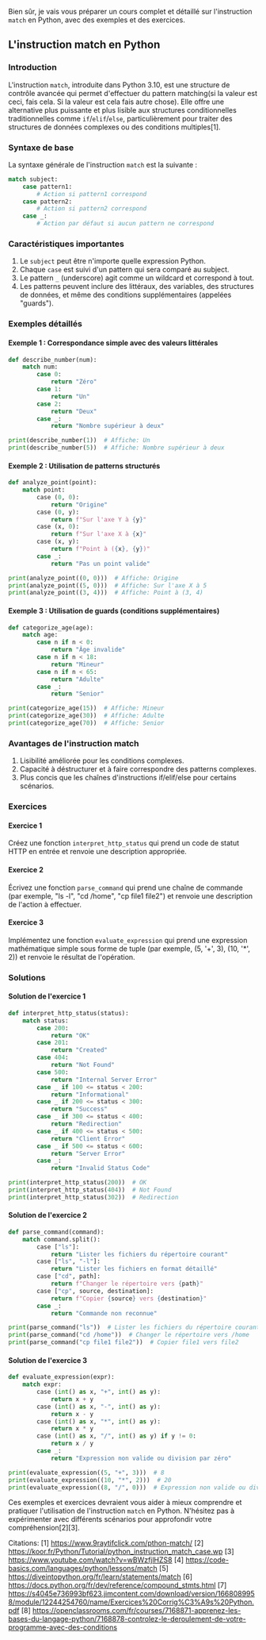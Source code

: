 Bien sûr, je vais vous préparer un cours complet et détaillé sur l'instruction `match` en Python, avec des exemples et des exercices.

## L'instruction match en Python

### Introduction

L'instruction `match`, introduite dans Python 3.10, est une structure de contrôle avancée qui permet d'effectuer du pattern matching(si la valeur est ceci, fais cela. Si la valeur est cela fais autre chose). Elle offre une alternative plus puissante et plus lisible aux structures conditionnelles traditionnelles comme `if`/`elif`/`else`, particulièrement pour traiter des structures de données complexes ou des conditions multiples[1].

### Syntaxe de base

La syntaxe générale de l'instruction `match` est la suivante :

```python
match subject:
    case pattern1:
        # Action si pattern1 correspond
    case pattern2:
        # Action si pattern2 correspond
    case _:
        # Action par défaut si aucun pattern ne correspond
```

### Caractéristiques importantes

1. Le `subject` peut être n'importe quelle expression Python.
2. Chaque `case` est suivi d'un pattern qui sera comparé au subject.
3. Le pattern `_` (underscore) agit comme un wildcard et correspond à tout.
4. Les patterns peuvent inclure des littéraux, des variables, des structures de données, et même des conditions supplémentaires (appelées "guards").

### Exemples détaillés

#### Exemple 1 : Correspondance simple avec des valeurs littérales

```python
def describe_number(num):
    match num:
        case 0:
            return "Zéro"
        case 1:
            return "Un"
        case 2:
            return "Deux"
        case _:
            return "Nombre supérieur à deux"

print(describe_number(1))  # Affiche: Un
print(describe_number(5))  # Affiche: Nombre supérieur à deux
```

#### Exemple 2 : Utilisation de patterns structurés

```python
def analyze_point(point):
    match point:
        case (0, 0):
            return "Origine"
        case (0, y):
            return f"Sur l'axe Y à {y}"
        case (x, 0):
            return f"Sur l'axe X à {x}"
        case (x, y):
            return f"Point à ({x}, {y})"
        case _:
            return "Pas un point valide"

print(analyze_point((0, 0)))  # Affiche: Origine
print(analyze_point((5, 0)))  # Affiche: Sur l'axe X à 5
print(analyze_point((3, 4)))  # Affiche: Point à (3, 4)
```

#### Exemple 3 : Utilisation de guards (conditions supplémentaires)

```python
def categorize_age(age):
    match age:
        case n if n < 0:
            return "Âge invalide"
        case n if n < 18:
            return "Mineur"
        case n if n < 65:
            return "Adulte"
        case _:
            return "Senior"

print(categorize_age(15))  # Affiche: Mineur
print(categorize_age(30))  # Affiche: Adulte
print(categorize_age(70))  # Affiche: Senior
```

### Avantages de l'instruction match

1. Lisibilité améliorée pour les conditions complexes.
2. Capacité à déstructurer et à faire correspondre des patterns complexes.
3. Plus concis que les chaînes d'instructions if/elif/else pour certains scénarios.

### Exercices

#### Exercice 1

Créez une fonction `interpret_http_status` qui prend un code de statut HTTP en entrée et renvoie une description appropriée.

#### Exercice 2

Écrivez une fonction `parse_command` qui prend une chaîne de commande (par exemple, "ls -l", "cd /home", "cp file1 file2") et renvoie une description de l'action à effectuer.

#### Exercice 3

Implémentez une fonction `evaluate_expression` qui prend une expression mathématique simple sous forme de tuple (par exemple, (5, '+', 3), (10, '*', 2)) et renvoie le résultat de l'opération.

### Solutions

#### Solution de l'exercice 1

```python
def interpret_http_status(status):
    match status:
        case 200:
            return "OK"
        case 201:
            return "Created"
        case 404:
            return "Not Found"
        case 500:
            return "Internal Server Error"
        case _ if 100 <= status < 200:
            return "Informational"
        case _ if 200 <= status < 300:
            return "Success"
        case _ if 300 <= status < 400:
            return "Redirection"
        case _ if 400 <= status < 500:
            return "Client Error"
        case _ if 500 <= status < 600:
            return "Server Error"
        case _:
            return "Invalid Status Code"

print(interpret_http_status(200))  # OK
print(interpret_http_status(404))  # Not Found
print(interpret_http_status(302))  # Redirection
```

#### Solution de l'exercice 2

```python
def parse_command(command):
    match command.split():
        case ["ls"]:
            return "Lister les fichiers du répertoire courant"
        case ["ls", "-l"]:
            return "Lister les fichiers en format détaillé"
        case ["cd", path]:
            return f"Changer le répertoire vers {path}"
        case ["cp", source, destination]:
            return f"Copier {source} vers {destination}"
        case _:
            return "Commande non reconnue"

print(parse_command("ls"))  # Lister les fichiers du répertoire courant
print(parse_command("cd /home"))  # Changer le répertoire vers /home
print(parse_command("cp file1 file2"))  # Copier file1 vers file2
```

#### Solution de l'exercice 3

```python
def evaluate_expression(expr):
    match expr:
        case (int() as x, "+", int() as y):
            return x + y
        case (int() as x, "-", int() as y):
            return x - y
        case (int() as x, "*", int() as y):
            return x * y
        case (int() as x, "/", int() as y) if y != 0:
            return x / y
        case _:
            return "Expression non valide ou division par zéro"

print(evaluate_expression((5, "+", 3)))  # 8
print(evaluate_expression((10, "*", 2)))  # 20
print(evaluate_expression((8, "/", 0)))  # Expression non valide ou division par zéro
```

Ces exemples et exercices devraient vous aider à mieux comprendre et pratiquer l'utilisation de l'instruction `match` en Python. N'hésitez pas à expérimenter avec différents scénarios pour approfondir votre compréhension[2][3].

Citations:
[1] https://www.9raytifclick.com/pthon-match/
[2] https://koor.fr/Python/Tutorial/python_instruction_match_case.wp
[3] https://www.youtube.com/watch?v=wBWzfjlHZS8
[4] https://code-basics.com/languages/python/lessons/match
[5] https://diveintopython.org/fr/learn/statements/match
[6] https://docs.python.org/fr/dev/reference/compound_stmts.html
[7] https://s4045e736993bf623.jimcontent.com/download/version/1668089958/module/12244254760/name/Exercices%20Corrig%C3%A9s%20Python.pdf
[8] https://openclassrooms.com/fr/courses/7168871-apprenez-les-bases-du-langage-python/7168878-controlez-le-deroulement-de-votre-programme-avec-des-conditions